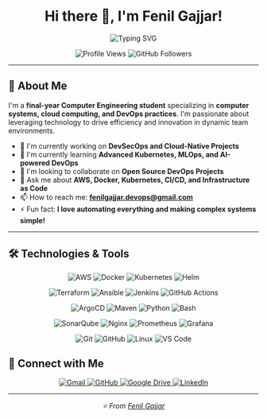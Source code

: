 
<h1 align="center">Hi there 👋, I'm Fenil Gajjar!</h1>

<p align="center">
  <img src="https://readme-typing-svg.herokuapp.com?font=Fira+Code&pause=1000&color=36BCF7&center=true&vCenter=true&width=435&lines=DevOps+%26+Cloud+Engineer;Final+Year+CE+Student;AWS+%26+Kubernetes+Enthusiast;CI%2FCD+Pipeline+Expert" alt="Typing SVG" />
</p>

<p align="center">
  <img src="https://komarev.com/ghpvc/?username=Fenil-Gajjar&label=Profile%20views&color=0e75b6&style=flat" alt="Profile Views" />
  <img src="https://img.shields.io/github/followers/Fenil-Gajjar?label=Followers&style=social" alt="GitHub Followers" />
</p>

---

## 🚀 About Me

I'm a **final-year Computer Engineering student** specializing in **computer systems, cloud computing, and DevOps practices**. I'm passionate about leveraging technology to drive efficiency and innovation in dynamic team environments.

- 🔭 I'm currently working on **DevSecOps and Cloud-Native Projects**
- 🌱 I'm currently learning **Advanced Kubernetes, MLOps, and AI-powered DevOps**
- 👯 I'm looking to collaborate on **Open Source DevOps Projects**
- 💬 Ask me about **AWS, Docker, Kubernetes, CI/CD, and Infrastructure as Code**
- 📫 How to reach me: **fenilgajjar.devops@gmail.com**
- ⚡ Fun fact: **I love automating everything and making complex systems simple!**

---

## 🛠️ Technologies & Tools

<p align="center">
  <img src="https://img.shields.io/badge/AWS-232F3E?style=for-the-badge&logo=amazon-aws&logoColor=white" alt="AWS">
  <img src="https://img.shields.io/badge/Docker-2496ED?style=for-the-badge&logo=docker&logoColor=white" alt="Docker">
  <img src="https://img.shields.io/badge/Kubernetes-326CE5?style=for-the-badge&logo=kubernetes&logoColor=white" alt="Kubernetes">
  <img src="https://img.shields.io/badge/Helm-0F1689?style=for-the-badge&logo=helm&logoColor=white" alt="Helm">
</p>

<p align="center">
  <img src="https://img.shields.io/badge/Terraform-7B42BC?style=for-the-badge&logo=terraform&logoColor=white" alt="Terraform">
  <img src="https://img.shields.io/badge/Ansible-EE0000?style=for-the-badge&logo=ansible&logoColor=white" alt="Ansible">
  <img src="https://img.shields.io/badge/Jenkins-D24939?style=for-the-badge&logo=jenkins&logoColor=white" alt="Jenkins">
  <img src="https://img.shields.io/badge/GitHub%20Actions-2088FF?style=for-the-badge&logo=github-actions&logoColor=white" alt="GitHub Actions">
</p>

<p align="center">
  <img src="https://img.shields.io/badge/ArgoCD-EF7B4D?style=for-the-badge&logo=argo&logoColor=white" alt="ArgoCD">
  <img src="https://img.shields.io/badge/Maven-C71A36?style=for-the-badge&logo=apache-maven&logoColor=white" alt="Maven">
  <img src="https://img.shields.io/badge/Python-3776AB?style=for-the-badge&logo=python&logoColor=white" alt="Python">
  <img src="https://img.shields.io/badge/Bash-4EAA25?style=for-the-badge&logo=gnu-bash&logoColor=white" alt="Bash">
</p>

<p align="center">
  <img src="https://img.shields.io/badge/SonarQube-4E9BDB?style=for-the-badge&logo=sonarqube&logoColor=white" alt="SonarQube">
  <img src="https://img.shields.io/badge/Nginx-009639?style=for-the-badge&logo=nginx&logoColor=white" alt="Nginx">
  <img src="https://img.shields.io/badge/Prometheus-E6522C?style=for-the-badge&logo=prometheus&logoColor=white" alt="Prometheus">
  <img src="https://img.shields.io/badge/Grafana-F46800?style=for-the-badge&logo=grafana&logoColor=white" alt="Grafana">
</p>

<p align="center">
  <img src="https://img.shields.io/badge/Git-F05032?style=for-the-badge&logo=git&logoColor=white" alt="Git">
  <img src="https://img.shields.io/badge/GitHub-181717?style=for-the-badge&logo=github&logoColor=white" alt="GitHub">
  <img src="https://img.shields.io/badge/Linux-FCC624?style=for-the-badge&logo=linux&logoColor=black" alt="Linux">
  <img src="https://img.shields.io/badge/VS%20Code-007ACC?style=for-the-badge&logo=visual-studio-code&logoColor=white" alt="VS Code">
</p>

## 🤝 Connect with Me

<p align="center">
  <a href="mailto:fenilgajjar.devops@gmail.com">
    <img src="https://img.shields.io/badge/Gmail-D14836?style=for-the-badge&logo=gmail&logoColor=white" alt="Gmail"/>
  </a>
  <a href="https://github.com/Fenil-Gajjar">
    <img src="https://img.shields.io/badge/GitHub-100000?style=for-the-badge&logo=github&logoColor=white" alt="GitHub"/>
  </a>
  <a href="https://drive.google.com/drive/folders/1Q3xFSLoeoiH38VCsGFYLD5Q3nYHXD0647usp=sharing">
    <img src="https://img.shields.io/badge/Google%20Drive-4285F4?style=for-the-badge&logo=googledrive&logoColor=white" alt="Google Drive"/>
  </a>
<a href="https://www.linkedin.com/in/gec-bharuch-comp-dte-fenilgajjar" target="_blank">
  <img src="https://img.shields.io/badge/LinkedIn-0A66C2?style=for-the-badge&logo=linkedin&logoColor=white" alt="LinkedIn"/>
</a>

</p>

---
<p align="center">
  <i>⭐️ From <a href="https://github.com/Fenil-Gajjar">Fenil Gajjar</a></i>
</p>

